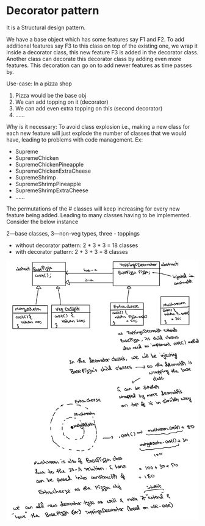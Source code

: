 # Decorator pattern

It is a Structural design pattern.

We have a base object which has some features say F1 and F2.
To add additional features say F3 to this class on top of the
existing one, we wrap it inside a decorator class, this 
new feature F3 is added in the decorator class.
Another class can decorate this decorator class by adding even more features.
This decoration can go on to add newer features as time passes by.

Use-case:
In a pizza shop
1. Pizza would be the base obj
2. We can add topping on it (decorator)
3. We can add even extra topping on this (second decorator)
4. ......

Why is it necessary: To avoid class explosion
i.e., making a new class for each new feature will just explode the number
of classes that we would have, leading to problems with code management.
Ex:
- Supreme
- SupremeChicken
- SupremeChickenPineapple
- SupremeChickenExtraCheese
- SupremeShrimp
- SupremeShrimpPineapple
- SupremeShrimpExtraCheese
- ......

The permutations of the # classes will keep increasing for every
new feature being added. Leading to many classes having to be implemented.
Consider the below instance

2—base classes, 3—non-veg types, three - toppings
- without decorator pattern: 2 * 3 * 3 = 18 classes
- with decorator pattern: 2 + 3 + 3 = 8 classes

![decorator_pattern.png](../../../../../resources/imgs/decorator_pattern.png)
